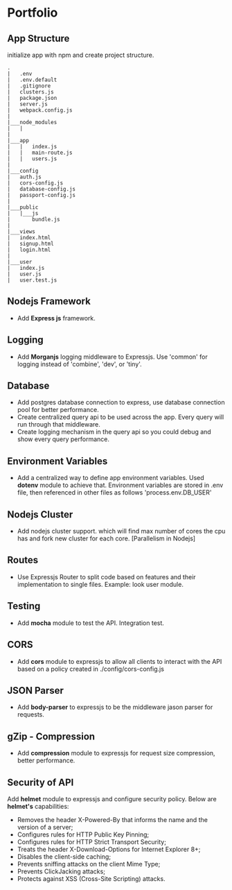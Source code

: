 # Portfolio

## App Structure
initialize app with npm and create project structure.
````
.
|   .env
|   .env.default
|   .gitignore
|   clusters.js
|   package.json
|   server.js
|   webpack.config.js
|
|___node_modules
|   |
|
|___app
|   |   index.js
|   |   main-route.js
|   |   users.js
|
|___config
|   auth.js
|   cors-config.js
|   database-config.js
|   passport-config.js
|
|___public
|   |___js
|       bundle.js
|
|___views
|   index.html
|   signup.html
|   login.html
|
|___user
|   index.js
|   user.js
|   user.test.js
````


## Nodejs Framework
* Add **Express js** framework.

## Logging
* Add **Morganjs** logging middleware to Expressjs. Use 'common' for logging instead of 'combine', 'dev', or 'tiny'.

## Database
* Add postgres database connection to express, use database connection pool for better performance.
* Create centralized query api to be used across the app. Every query will run through that middleware.
* Create logging mechanism in the query api so you could debug and show every query performance.

## Environment Variables
* Add a centralized way to define app environment variables. Used **dotenv** module to achieve that. Environment variables are stored in .env file, then referenced in other files as follows 'process.env.DB_USER'

## Nodejs Cluster
* Add nodejs cluster support. which will find max number of cores the cpu has and fork new cluster for each core. [Parallelism in Nodejs]

## Routes
* Use Expressjs Router to split code based on features and their implementation to single files. Example: look user module.

## Testing
* Add **mocha** module to test the API. Integration test.

## CORS
* Add **cors** module to expressjs to allow all clients to interact with the API based on a policy created in ./config/cors-config.js

## JSON Parser
* Add **body-parser** to expressjs to be the middleware jason parser for requests.

## gZip - Compression
* Add **compression** module to expressjs for request size compression, better performance.

## Security of API
  Add **helmet** module to expressjs and configure security policy. Below are **helmet's** capabilities:

* Removes the header X-Powered-By that informs the name and the version of a server;
* Configures rules for HTTP Public Key Pinning;
* Configures rules for HTTP Strict Transport Security;
* Treats the header X-Download-Options for Internet Explorer 8+;
* Disables the client-side caching;
* Prevents sniffing attacks on the client Mime Type;
* Prevents ClickJacking attacks;
* Protects against XSS (Cross-Site Scripting) attacks.
